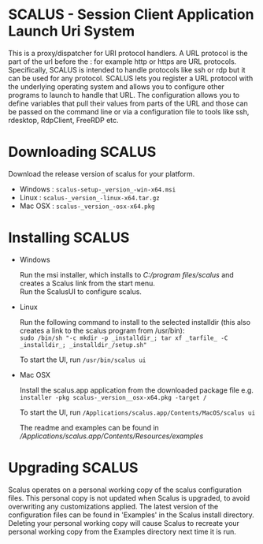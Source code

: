 # SCALUS - Session Client Application Launch Uri System

This is a proxy/dispatcher for URI protocol handlers. A URL protocol is the part of the url before the : for example http or https are URL protocols.  Specifically, SCALUS is intended to handle protocols like ssh or rdp but it can be used for any protocol. SCALUS lets you register a URL protocol with the underlying operating system and allows you to configure other programs to launch to handle that URL. 
The configuration allows you to define variables that pull their values from parts of the URL and those can be passed on the command line or via a configuration file to tools like ssh, rdesktop, RdpClient, FreeRDP etc.

# Downloading SCALUS
Download the release version of scalus for your platform.

* Windows :  `scalus-setup-_version_-win-x64.msi` 
* Linux : `scalus-_version_-linux-x64.tar.gz`
* Mac OSX : `scalus-_version_-osx-x64.pkg`

# Installing SCALUS

* Windows     
     
    Run the msi installer, which installs to _C:/program files/scalus_ and creates a Scalus link from the start menu.    
    Run the ScalusUI to configure scalus.     
	    
* Linux    

    Run the following command to install to the selected installdir (this also creates a link to the scalus program from /usr/bin):    
    `sudo /bin/sh "-c mkdir -p _installdir_; tar xf _tarfile_ -C _installdir_; _installdir_/setup.sh"`    
     
    To start the UI, run  `/usr/bin/scalus ui`    
			  
* Mac OSX
	    
    Install the scalus.app application from the downloaded package file  e.g.     
    `installer -pkg scalus-_version__osx-x64.pkg -target /`    

    To start the UI, run `/Applications/scalus.app/Contents/MacOS/scalus ui`    

    The readme and examples can be found in _/Applications/scalus.app/Contents/Resources/examples_    
    
 # Upgrading SCALUS
 
 Scalus operates on a personal working copy of the scalus configuration files. This personal copy is not updated when Scalus is upgraded, to avoid overwriting any customizations applied. The latest version of the configuration files can be found in 'Examples' in the Scalus install directory. Deleting your personal working copy will cause Scalus to recreate your personal working copy from the Examples directory next time it is run.

